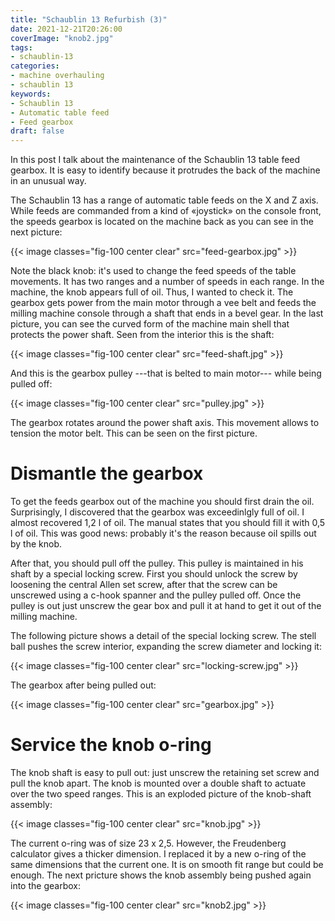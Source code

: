 ```yaml
---
title: "Schaublin 13 Refurbish (3)"
date: 2021-12-21T20:26:00
coverImage: "knob2.jpg"
tags:
- schaublin-13
categories:
- machine overhauling
- schaublin 13
keywords:
- Schaublin 13
- Automatic table feed
- Feed gearbox
draft: false
---
```


In this post I talk about the maintenance of the Schaublin 13 table
feed gearbox. It is easy to identify because it protrudes the back of
the machine in an unusual way.

<!--more-->

The Schaublin 13 has a range of automatic table feeds on the X and Z
axis. While feeds are commanded from a kind of «joystick» on the
console front, the speeds gearbox is located on the machine back as
you can see in the next picture:

{{< image classes="fig-100 center clear" src="feed-gearbox.jpg" >}}

Note the black knob: it's used to change the feed speeds of the table
movements. It has two ranges and a number of speeds in each range. In
the machine, the knob appears full of oil. Thus, I wanted to check it.
The gearbox gets power from the main motor through a vee belt and
feeds the milling machine console through a shaft that ends in a bevel
gear. In the last picture, you can see the curved form of the machine
main shell that protects the power shaft. Seen from the interior this
is the shaft:

{{< image classes="fig-100 center clear" src="feed-shaft.jpg" >}}

And this is the gearbox pulley ---that is belted to main motor---
while being pulled off:

{{< image classes="fig-100 center clear" src="pulley.jpg" >}}

The gearbox rotates around the power shaft axis. This movement allows
to tension the motor belt. This can be seen on the first picture.

# Dismantle the gearbox

To get the feeds gearbox out of the machine you should first drain the
oil. Surprisingly, I discovered that the gearbox was exceedinlgly full
of oil. I almost recovered 1,2 l of oil. The manual states that you
should fill it with 0,5 l of oil. This was good news: probably it's
the reason because oil spills out by the knob.

After that, you should pull off the pulley. This pulley is maintained
in his shaft by a special locking screw. First you should unlock the
screw by loosening the central Allen set screw, after that the screw
can be unscrewed using a c-hook spanner and the pulley pulled
off. Once the pulley is out just unscrew the gear box and pull it at
hand to get it out of the milling machine.

The following picture shows a detail of the special locking screw. The
stell ball pushes the screw interior, expanding the screw diameter and
locking it:

{{< image classes="fig-100 center clear" src="locking-screw.jpg" >}}

The gearbox after being pulled out:

{{< image classes="fig-100 center clear" src="gearbox.jpg" >}}

# Service the knob o-ring

The knob shaft is easy to pull out: just unscrew the retaining set
screw and pull the knob apart. The knob is mounted over a double shaft
to actuate over the two speed ranges. This is an exploded picture of
the knob-shaft assembly:

{{< image classes="fig-100 center clear" src="knob.jpg" >}}

The current o-ring was of size 23 x 2,5. However, the Freudenberg
calculator gives a thicker dimension. I replaced it by a new o-ring of
the same dimensions that the current one. It is on smooth fit range
but could be enough. The next pricture shows the knob assembly being
pushed again into the gearbox:

{{< image classes="fig-100 center clear" src="knob2.jpg" >}}
